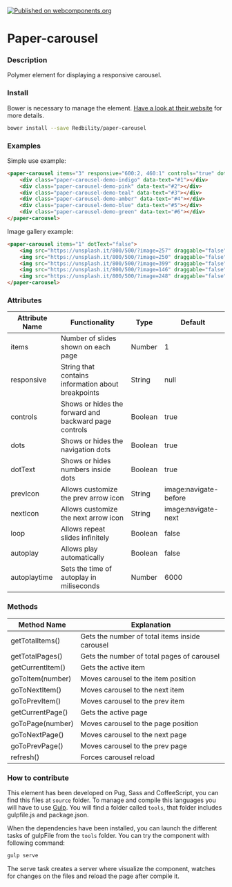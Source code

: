 [![Published on webcomponents.org](https://img.shields.io/badge/webcomponents.org-published-blue.svg?style=flat-square)](https://beta.webcomponents.org/element/Redbility/paper-carousel)

# Paper-carousel

### Description

Polymer element for displaying a responsive carousel.

### Install

Bower is necessary to manage the element. [Have a look at their website](http://bower.io/) for more details.

```sh
bower install --save Redbility/paper-carousel
```

### Examples

Simple use example:
<!---
```
<custom-element-demo>
  <template>
    <script src="../webcomponentsjs/webcomponents-lite.js"></script>
    <link rel="import" href="paper-carousel.html">
	 <next-code-block></next-code-block>
  </template>
</custom-element-demo>
```
-->
```html
<paper-carousel items="3" responsive="600:2, 460:1" controls="true" dots="true" dotText="false">
	<div class="paper-carousel-demo-indigo" data-text="#1"></div>
	<div class="paper-carousel-demo-pink" data-text="#2"></div>
	<div class="paper-carousel-demo-teal" data-text="#3"></div>
	<div class="paper-carousel-demo-amber" data-text="#4"></div>
	<div class="paper-carousel-demo-blue" data-text="#5"></div>
	<div class="paper-carousel-demo-green" data-text="#6"></div>
</paper-carousel>
```
Image gallery example:
<!---
```
<custom-element-demo>
  <template>
    <script src="../webcomponentsjs/webcomponents-lite.js"></script>
    <link rel="import" href="paper-carousel.html">
	 <next-code-block></next-code-block>
  </template>
</custom-element-demo>
```
-->
```html
<paper-carousel items="1" dotText="false">
	<img src="https://unsplash.it/800/500/?image=257" draggable="false"/>
	<img src="https://unsplash.it/800/500/?image=250" draggable="false"/>
	<img src="https://unsplash.it/800/500/?image=399" draggable="false"/>
	<img src="https://unsplash.it/800/500/?image=146" draggable="false"/>
	<img src="https://unsplash.it/800/500/?image=248" draggable="false"/>
</paper-carousel>
```

### Attributes

| Attribute Name | Functionality | Type | Default |
|----------------|-------------|-------------|-------------|
| items | Number of slides shown on each page | Number | 1 |
| responsive | String that contains information about breakpoints | String | null |
| controls | Shows or hides the forward and backward page controls | Boolean | true |
| dots | Shows or hides the navigation dots | Boolean | true |
| dotText | Shows or hides numbers inside dots | Boolean | true |
| prevIcon | Allows customize the prev arrow icon | String | image:navigate-before |
| nextIcon | Allows customize the next arrow icon | String | image:navigate-next |
| loop | Allows repeat slides infinitely | Boolean | false |
| autoplay | Allows play automatically | Boolean | false |
| autoplaytime | Sets the time of autoplay in miliseconds | Number | 6000 |

### Methods

| Method Name | Explanation |
|-------------|-------------|
| getTotalItems() | Gets the number of total items inside carousel |
| getTotalPages() | Gets the number of total pages of carousel |
| getCurrentItem() | Gets the active item |
| goToItem(number) | Moves carousel to the item position |
| goToNextItem() | Moves carousel to the next item |
| goToPrevItem() | Moves carousel to the prev item |
| getCurrentPage() | Gets the active page |
| goToPage(number) | Moves carousel to the page position |
| goToNextPage() | Moves carousel to the next page |
| goToPrevPage() | Moves carousel to the prev page |
| refresh() | Forces carousel reload |

### How to contribute

This element has been developed on Pug, Sass and CoffeeScript, you can find this files at `source` folder.
To manage and compile this languages you will have to use [Gulp](http://gulpjs.com/).
You will find a folder called `tools`, that folder includes gulpfile.js and package.json.

When the dependencies have been installed, you can launch the different tasks of gulpFile from the `tools` folder.
You can try the component with following command:

```sh
gulp serve
```

The serve task creates a server where visualize the component, watches for changes on the files and reload the page after compile it.

